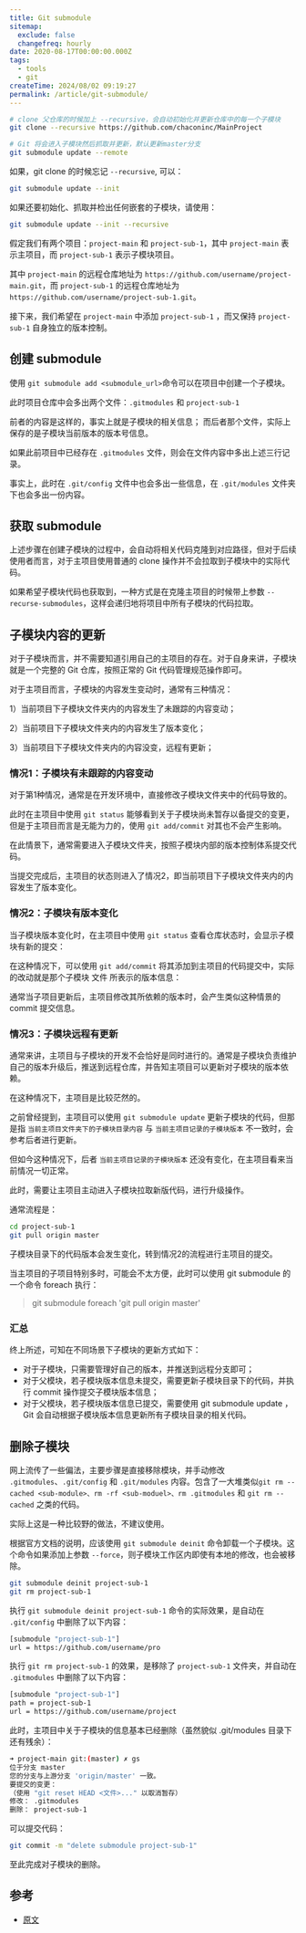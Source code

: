 ```yaml
---
title: Git submodule
sitemap:
  exclude: false
  changefreq: hourly
date: 2020-08-17T00:00:00.000Z
tags:
  - tools
  - git
createTime: 2024/08/02 09:19:27
permalink: /article/git-submodule/
---
```


```sh
# clone 父仓库的时候加上 --recursive，会自动初始化并更新仓库中的每一个子模块
git clone --recursive https://github.com/chaconinc/MainProject

# Git 将会进入子模块然后抓取并更新，默认更新master分支
git submodule update --remote
```

如果，git clone 的时候忘记 `--recursive`, 可以：

```sh
git submodule update --init
```

如果还要初始化、抓取并检出任何嵌套的子模块，请使用：

```sh
git submodule update --init --recursive
```

假定我们有两个项目：`project-main` 和 `project-sub-1`，其中 `project-main` 表示主项目，而 `project-sub-1` 表示子模块项目。

其中 `project-main` 的远程仓库地址为 `https://github.com/username/project-main.git`，而 `project-sub-1` 的远程仓库地址为 `https://github.com/username/project-sub-1.git`。

接下来，我们希望在 `project-main` 中添加 `project-sub-1` ，而又保持 `project-sub-1` 自身独立的版本控制。

## 创建 submodule

使用 `git submodule add <submodule_url>`命令可以在项目中创建一个子模块。

此时项目仓库中会多出两个文件：`.gitmodules` 和 `project-sub-1`

前者的内容是这样的，事实上就是子模块的相关信息；
而后者那个文件，实际上保存的是子模块当前版本的版本号信息。 

如果此前项目中已经存在 `.gitmodules` 文件，则会在文件内容中多出上述三行记录。

事实上，此时在 `.git/config` 文件中也会多出一些信息，在 `.git/modules` 文件夹下也会多出一份内容。

##  获取 submodule

上述步骤在创建子模块的过程中，会自动将相关代码克隆到对应路径，但对于后续使用者而言，对于主项目使用普通的 clone 操作并不会拉取到子模块中的实际代码。

如果希望子模块代码也获取到，一种方式是在克隆主项目的时候带上参数 `--recurse-submodules`，这样会递归地将项目中所有子模块的代码拉取。

## 子模块内容的更新

对于子模块而言，并不需要知道引用自己的主项目的存在。对于自身来讲，子模块就是一个完整的 Git 仓库，按照正常的 Git 代码管理规范操作即可。

对于主项目而言，子模块的内容发生变动时，通常有三种情况：

1）当前项目下子模块文件夹内的内容发生了未跟踪的内容变动；

2）当前项目下子模块文件夹内的内容发生了版本变化；

3）当前项目下子模块文件夹内的内容没变，远程有更新；

### 情况1：子模块有未跟踪的内容变动

对于第1种情况，通常是在开发环境中，直接修改子模块文件夹中的代码导致的。

此时在主项目中使用 `git status` 能够看到关于子模块尚未暂存以备提交的变更，但是于主项目而言是无能为力的，使用 `git add/commit` 对其也不会产生影响。

在此情景下，通常需要进入子模块文件夹，按照子模块内部的版本控制体系提交代码。

当提交完成后，主项目的状态则进入了情况2，即当前项目下子模块文件夹内的内容发生了版本变化。

### 情况2：子模块有版本变化

当子模块版本变化时，在主项目中使用 `git status` 查看仓库状态时，会显示子模块有新的提交：

在这种情况下，可以使用 `git add/commit` 将其添加到主项目的代码提交中，实际的改动就是那个子模块 文件 所表示的版本信息：

通常当子项目更新后，主项目修改其所依赖的版本时，会产生类似这种情景的 commit 提交信息。

### 情况3：子模块远程有更新

通常来讲，主项目与子模块的开发不会恰好是同时进行的。通常是子模块负责维护自己的版本升级后，推送到远程仓库，并告知主项目可以更新对子模块的版本依赖。

在这种情况下，主项目是比较茫然的。

之前曾经提到，主项目可以使用 `git submodule update` 更新子模块的代码，但那是指 `当前主项目文件夹下的子模块目录内容` 与 `当前主项目记录的子模块版本` 不一致时，会参考后者进行更新。

但如今这种情况下，后者 `当前主项目记录的子模块版本` 还没有变化，在主项目看来当前情况一切正常。

此时，需要让主项目主动进入子模块拉取新版代码，进行升级操作。

通常流程是：

```sh
cd project-sub-1
git pull origin master
```

子模块目录下的代码版本会发生变化，转到情况2的流程进行主项目的提交。

当主项目的子项目特别多时，可能会不太方便，此时可以使用 git submodule 的一个命令 foreach 执行：

> git submodule foreach 'git pull origin master'

### 汇总

终上所述，可知在不同场景下子模块的更新方式如下：

* 对于子模块，只需要管理好自己的版本，并推送到远程分支即可；
* 对于父模块，若子模块版本信息未提交，需要更新子模块目录下的代码，并执行 commit 操作提交子模块版本信息；
* 对于父模块，若子模块版本信息已提交，需要使用 git submodule update ，Git 会自动根据子模块版本信息更新所有子模块目录的相关代码。

## 删除子模块

网上流传了一些偏法，主要步骤是直接移除模块，并手动修改 `.gitmodules`、`.git/config` 和 `.git/modules` 内容。包含了一大堆类似`git rm --cached <sub-module>、rm -rf <sub-moduel>、rm .gitmodules` 和 `git rm --cached` 之类的代码。

实际上这是一种比较野的做法，不建议使用。

根据官方文档的说明，应该使用 `git submodule deinit` 命令卸载一个子模块。这个命令如果添加上参数 `--force`，则子模块工作区内即使有本地的修改，也会被移除。

```sh
git submodule deinit project-sub-1
git rm project-sub-1
```

执行 `git submodule deinit project-sub-1` 命令的实际效果，是自动在 `.git/config` 中删除了以下内容：

```sh
[submodule "project-sub-1"]
url = https://github.com/username/pro
```

执行 `git rm project-sub-1` 的效果，是移除了 `project-sub-1` 文件夹，并自动在 `.gitmodules` 中删除了以下内容：

```sh
[submodule "project-sub-1"]
path = project-sub-1
url = https://github.com/username/project
```

此时，主项目中关于子模块的信息基本已经删除（虽然貌似 .git/modules 目录下还有残余）：

```sh
➜ project-main git:(master) ✗ gs
位于分支 master
您的分支与上游分支 'origin/master' 一致。
要提交的变更：
（使用 "git reset HEAD <文件>..." 以取消暂存）
修改： .gitmodules
删除： project-sub-1
```

可以提交代码：

```sh
git commit -m "delete submodule project-sub-1"
```

至此完成对子模块的删除。

## 参考

* [原文](https://zhuanlan.zhihu.com/p/87053283)
